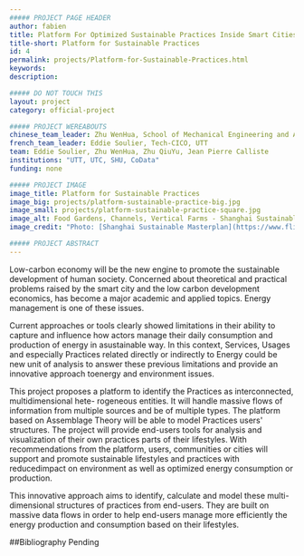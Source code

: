 ```yaml
---
##### PROJECT PAGE HEADER
author: fabien
title: Platform For Optimized Sustainable Practices Inside Smart Cities
title-short: Platform for Sustainable Practices
id: 4
permalink: projects/Platform-for-Sustainable-Practices.html
keywords: 
description:

##### DO NOT TOUCH THIS
layout: project
category: official-project

##### PROJECT WEREABOUTS
chinese_team_leader: Zhu WenHua, School of Mechanical Engineering and Automation, SHU
french_team_leader: Eddie Soulier, Tech-CICO, UTT
team: Eddie Soulier, Zhu WenHua, Zhu QiuYu, Jean Pierre Calliste
institutions: "UTT, UTC, SHU, CoData"
funding: none

##### PROJECT IMAGE
image_title: Platform for Sustainable Practices
image_big: projects/platform-sustainable-practice-big.jpg
image_small: projects/platform-sustainable-practice-square.jpg
image_alt: Food Gardens, Channels, Vertical Farms - Shanghai Sustainable Masterplan
image_credit: "Photo: [Shanghai Sustainable Masterplan](https://www.flickr.com/photos/34167678@N00/4589516102/) by [Except](https://www.flickr.com/photos/34167678@N00/) , licensed under [CC BY-SA 2.0](https://creativecommons.org/licenses/by-sa/2.0/) / Cropped"

##### PROJECT ABSTRACT
---
```

Low-carbon economy will be the new engine to promote the sustainable development of human society. Concerned about theoretical and practical problems raised by the smart city and the low carbon development economics, has become a major academic and applied topics. Energy management is one of these issues.

Current approaches or tools clearly showed limitations in their ability to capture and influence how actors manage their daily consumption and production of energy in asustainable way. In this context, Services, Usages and especially Practices related directly or indirectly to Energy could be new unit of analysis to answer these previous limitations and provide an innovative approach toenergy and environment issues.

This project proposes a platform to identify the Practices as interconnected, multidimensional hete- rogeneous entities. It will handle massive flows of information from multiple sources and be of multiple types. The platform based on Assemblage Theory will be able to model Practices users' structures. The project will provide end-users tools for analysis and visualization of their own practices parts of their lifestyles. With recommendations from the platform, users, communities or cities will support and promote sustainable lifestyles and practices with reducedimpact on environment as well as optimized energy consumption or production.

This innovative approach aims to identify, calculate and model these multi-dimensional structures of practices from end-users. They are built on massive data flows in order to help end-users manage more efficiently the energy production and consumption based on their lifestyles.


##Bibliography
Pending